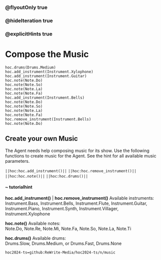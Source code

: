 ### @flyoutOnly true
### @hideIteration true
### @explicitHints true

# Compose the Music

```python-template
hoc.drums(Drums.Medium)
hoc.add_instrument(Instrument.Xylophone)
hoc.add_instrument(Instrument.Guitar)
hoc.note(Note.Do)
hoc.note(Note.So)
hoc.note(Note.La)
hoc.note(Note.Fa)
hoc.add_instrument(Instrument.Bells)
hoc.note(Note.Do)
hoc.note(Note.So)
hoc.note(Note.La)
hoc.note(Note.Fa)
hoc.remove_instrument(Instrument.Bells)
hoc.note(Note.Do)
```

## Create your own Music
The Agent needs help composing music for its show. Use the following functions to create music for the Agent. See the hint for all available music parameters.

``||hoc:hoc.add_instrument()||``
``||hoc:hoc.remove_instrument()||``
``||hoc:hoc.note()||``
``||hoc:hoc.drums()||``

#### ~ tutorialhint
**hoc.add_instrument()** | **hoc.remove_instrument()**
Available instruments:  
Instrument.Bass, Instrument.Bells, Instrument.Flute, Instrument.Guitar, Instrument.Piano, Instrument.Synth, Instrument.Villager, Instrument.Xylophone

**hoc.note()**
Available notes:  
Note.Do, Note.Re, Note.Mi, Note.Fa, Note.So, Note.La, Note.Ti

**hoc.drums()**
Available drums:  
Drums.Slow, Drums.Medium, or Drums.Fast, Drums.None

```package
hoc2024-ts=github:ReWrite-Media/hoc2024-ts/n/music
```